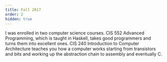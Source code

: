 ```yaml
---
title: Fall 2017
order: 2
hidden: true
---
```


I was enrolled in two computer science courses. CIS 552 Advanced Programming, which is taught in Haskell, takes good programmers and turns them into excellent ones. CIS 240 Introduction to Computer Architecture teaches you how a computer works starting from transistors and bits and working up the abstraction chain to assembly and eventually C.
